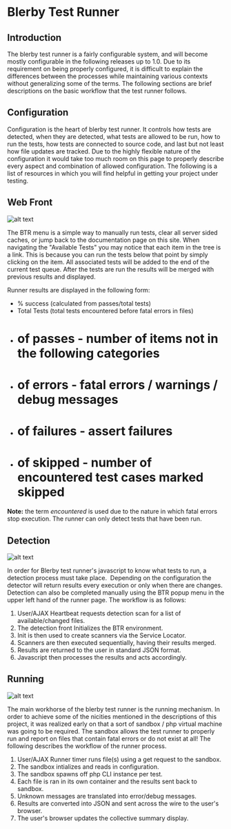 Blerby Test Runner
==================

Introduction
------------

The blerby test runner is a fairly configurable system, and will become mostly configurable in the following releases up to 1.0. Due to its requirement on being properly configured, it is difficult to explain the differences between the processes while maintaining various contexts without generalizing some of the terms. The following sections are brief descriptions on the basic workflow that the test runner follows.

Configuration
-------------

Configuration is the heart of blerby test runner. It controls how tests are detected, when they are detected, what tests are allowed to be run, how to run the tests, how tests are connected to source code, and last but not least how file updates are tracked. Due to the highly flexible nature of the configuration it would take too much room on this page to properly describe every aspect and combination of allowed configuration. The following is a list of resources in which you will find helpful in getting your project under testing.


Web Front
--------
![alt text][1]

The BTR menu is a simple way to manually run tests, clear all server sided caches, or jump back to the documentation page on this site. When navigating the "Available Tests" you may notice that each item in the tree is a link. This is because you can run the tests below that point by simply clicking on the item. All associated tests will be added to the end of the current test queue. After the tests are run the results will be merged with previous results and displayed.

Runner results are displayed in the following form:

  - % success (calculated from passes/total tests)
  - Total Tests (total tests encountered before fatal errors in files)
  - # of passes - number of items not in the following categories
  - # of errors - fatal errors / warnings / debug messages
  - # of failures - assert failures
  - # of skipped - number of encountered test cases marked skipped

**Note:** the term *encountered* is used due to the nature in which fatal errors stop execution. The runner can only detect tests that have been run.

Detection
---------
![alt text][2]

In order for Blerby test runner's javascript to know what tests to run, a detection process must take place.&nbsp; Depending on the configuration the detector will return results every execution or only when there are changes. Detection can also be completed manually using the BTR popup menu in the upper left hand of the runner page. The workflow is as follows:

 1. User/AJAX Heartbeat requests detection scan for a list of available/changed files.
 2. The detection front Initializes the BTR environment.
 3. Init is then used to create scanners via the Service Locator.
 4. Scanners are then executed sequentially, having their results merged.
 5. Results are returned to the user in standard JSON format.
 6. Javascript then processes the results and acts accordingly.

Running
-------
![alt text][3]

The main workhorse of the blerby test runner is the running mechanism. In order to achieve some of the nicities mentioned in the descriptions of this project, it was realized early on that a sort of sandbox / php virtual machine was going to be required. The sandbox allows the test runner to properly run and report on files that contain fatal errors or do not exist at all! The following describes the workflow of the runner process.

   1. User/AJAX Runner timer runs file(s) using a get request to the sandbox.
   2. The sandbox intializes and reads in configuration.
   3. The sandbox spawns off php CLI instance per test.
   4. Each file is ran in its own container and the results sent back to sandbox.
   5. Unknown messages are translated into error/debug messages.
   6. Results are converted into JSON and sent across the wire to the user's browser.
   7. The user's browser updates the collective summary display.


  [1]: http://www.blerby.com/Images/image/btr-menu.gif
  [2]: http://www.blerby.com/Images/image/btr--detect-process.gif
  [3]: http://www.blerby.com/Images/image/btr--run-process.gif

